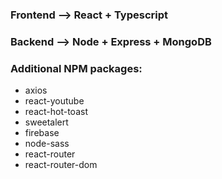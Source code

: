 ### Frontend --> React + Typescript
### Backend --> Node + Express + MongoDB

### Additional NPM packages: 
- axios
- react-youtube
- react-hot-toast
- sweetalert
- firebase
- node-sass
- react-router
- react-router-dom
